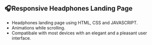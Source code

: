 ## 🎧Responsive Headphones Landing Page 
- Headphones landing page using HTML, CSS and JAVASCRIPT.
- Animations while scrolling.
- Compatibale with most devices with an elegant and a pleasant user interface.
